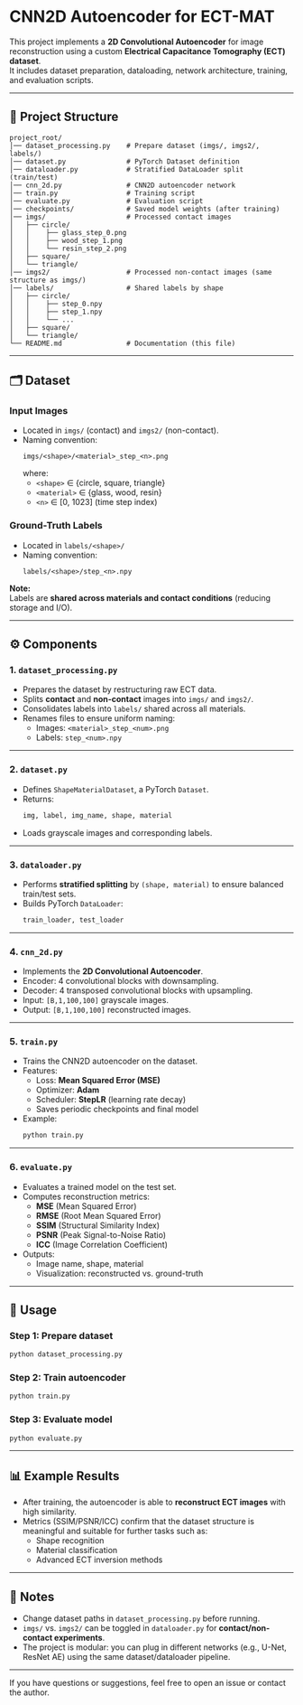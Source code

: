 # CNN2D Autoencoder for ECT-MAT

This project implements a **2D Convolutional Autoencoder** for image reconstruction using a custom **Electrical Capacitance Tomography (ECT) dataset**.  
It includes dataset preparation, dataloading, network architecture, training, and evaluation scripts.

---

## 📂 Project Structure

```
project_root/
│── dataset_processing.py    # Prepare dataset (imgs/, imgs2/, labels/)
│── dataset.py               # PyTorch Dataset definition
│── dataloader.py            # Stratified DataLoader split (train/test)
│── cnn_2d.py                # CNN2D autoencoder network
│── train.py                 # Training script
│── evaluate.py              # Evaluation script
│── checkpoints/             # Saved model weights (after training)
│── imgs/                    # Processed contact images
│   ├── circle/
│   │    ├── glass_step_0.png
│   │    ├── wood_step_1.png
│   │    └── resin_step_2.png
│   ├── square/
│   └── triangle/
│── imgs2/                   # Processed non-contact images (same structure as imgs/)
│── labels/                  # Shared labels by shape
│   ├── circle/
│   │    ├── step_0.npy
│   │    ├── step_1.npy
│   │    └── ...
│   ├── square/
│   └── triangle/
└── README.md                # Documentation (this file)
```

---

## 🗂 Dataset

### Input Images
- Located in `imgs/` (contact) and `imgs2/` (non-contact).  
- Naming convention:  
  ```
  imgs/<shape>/<material>_step_<n>.png
  ```
  where:
  - `<shape>` ∈ {circle, square, triangle}  
  - `<material>` ∈ {glass, wood, resin}  
  - `<n>` ∈ [0, 1023] (time step index)

### Ground-Truth Labels
- Located in `labels/<shape>/`
- Naming convention:
  ```
  labels/<shape>/step_<n>.npy
  ```

**Note:**  
Labels are **shared across materials and contact conditions** (reducing storage and I/O).  

---

## ⚙️ Components

### 1. `dataset_processing.py`
- Prepares the dataset by restructuring raw ECT data.  
- Splits **contact** and **non-contact** images into `imgs/` and `imgs2/`.  
- Consolidates labels into `labels/` shared across all materials.  
- Renames files to ensure uniform naming:
  - Images: `<material>_step_<num>.png`  
  - Labels: `step_<num>.npy`

---

### 2. `dataset.py`
- Defines `ShapeMaterialDataset`, a PyTorch `Dataset`.  
- Returns:
  ```python
  img, label, img_name, shape, material
  ```
- Loads grayscale images and corresponding labels.  

---

### 3. `dataloader.py`
- Performs **stratified splitting** by `(shape, material)` to ensure balanced train/test sets.  
- Builds PyTorch `DataLoader`:
  ```python
  train_loader, test_loader
  ```

---

### 4. `cnn_2d.py`
- Implements the **2D Convolutional Autoencoder**.  
- Encoder: 4 convolutional blocks with downsampling.  
- Decoder: 4 transposed convolutional blocks with upsampling.  
- Input: `[B,1,100,100]` grayscale images.  
- Output: `[B,1,100,100]` reconstructed images.  

---

### 5. `train.py`
- Trains the CNN2D autoencoder on the dataset.  
- Features:
  - Loss: **Mean Squared Error (MSE)**
  - Optimizer: **Adam**
  - Scheduler: **StepLR** (learning rate decay)
  - Saves periodic checkpoints and final model
- Example:
  ```bash
  python train.py
  ```

---

### 6. `evaluate.py`
- Evaluates a trained model on the test set.  
- Computes reconstruction metrics:
  - **MSE** (Mean Squared Error)  
  - **RMSE** (Root Mean Squared Error)  
  - **SSIM** (Structural Similarity Index)  
  - **PSNR** (Peak Signal-to-Noise Ratio)  
  - **ICC** (Image Correlation Coefficient)  
- Outputs:
  - Image name, shape, material
  - Visualization: reconstructed vs. ground-truth

---

## 🚀 Usage

### Step 1: Prepare dataset
```bash
python dataset_processing.py
```

### Step 2: Train autoencoder
```bash
python train.py
```

### Step 3: Evaluate model
```bash
python evaluate.py
```

---

## 📊 Example Results

- After training, the autoencoder is able to **reconstruct ECT images** with high similarity.  
- Metrics (SSIM/PSNR/ICC) confirm that the dataset structure is meaningful and suitable for further tasks such as:
  - Shape recognition
  - Material classification
  - Advanced ECT inversion methods

---

## 📝 Notes
- Change dataset paths in `dataset_processing.py` before running.  
- `imgs/` vs. `imgs2/` can be toggled in `dataloader.py` for **contact/non-contact experiments**.  
- The project is modular: you can plug in different networks (e.g., U-Net, ResNet AE) using the same dataset/dataloader pipeline.  

--- 

If you have questions or suggestions, feel free to open an issue or contact the author.

